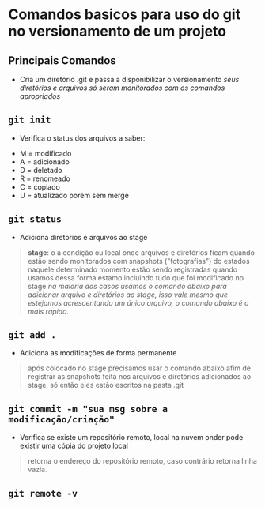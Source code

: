 # Comandos basicos para uso do git no versionamento de um projeto

## Principais Comandos

- Cria um diretório .git e passa a disponibilizar o versionamento
*seus diretórios e arquivos só seram monitorados com os comandos apropriados*

`git init`
---

- Verifica o status dos arquivos a saber:

* M = modificado
* A = adicionado
* D = deletado
* R = renomeado
* C = copiado
* U = atualizado porém sem merge

`git status`
 ---

- Adiciona diretorios e arquivos ao stage

 > **stage**: o a condição ou local onde arquivos e diretórios ficam quando estão sendo monitorados com snapshots ("fotografias") do estados naquele determinado momento estão sendo registradas
 > quando usamos dessa forma estamo incluindo tudo que foi modificado no stage
 *na maioria dos casos usamos o comando abaixo para adicionar arquivo e diretórios ao stage, isso vale mesmo que estejamos acrescentando um único arquivo, o comando abaixo é o mais rápido.*

`git add .`
 ---

- Adiciona as modificações de forma permanente

 > após colocado no stage precisamos usar o comando abaixo afim de registrar as snapshots feita nos arquivos e diretórios adicionados ao stage, só então eles estão escritos na pasta .git

`git commit -m "sua msg sobre a modificação/criação"`
 ---

- Verifica se existe um repositório remoto, local na nuvem onder pode existir uma cópia do projeto local

 > retorna o endereço do repositório remoto, caso contrário retorna linha vazia.

`git remote -v`
 ---
